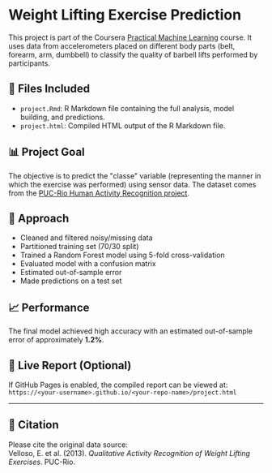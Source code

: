 # Weight Lifting Exercise Prediction

This project is part of the Coursera [Practical Machine Learning](https://www.coursera.org/learn/practical-machine-learning) course. It uses data from accelerometers placed on different body parts (belt, forearm, arm, dumbbell) to classify the quality of barbell lifts performed by participants.

## 📂 Files Included

- `project.Rmd`: R Markdown file containing the full analysis, model building, and predictions.
- `project.html`: Compiled HTML output of the R Markdown file.

## 📊 Project Goal

The objective is to predict the "classe" variable (representing the manner in which the exercise was performed) using sensor data. The dataset comes from the [PUC-Rio Human Activity Recognition project](http://groupware.les.inf.puc-rio.br/har).

## 🧠 Approach

- Cleaned and filtered noisy/missing data
- Partitioned training set (70/30 split)
- Trained a Random Forest model using 5-fold cross-validation
- Evaluated model with a confusion matrix
- Estimated out-of-sample error
- Made predictions on a test set

## 📈 Performance

The final model achieved high accuracy with an estimated out-of-sample error of approximately **1.2%**.

## 🔗 Live Report (Optional)

If GitHub Pages is enabled, the compiled report can be viewed at:  
`https://<your-username>.github.io/<your-repo-name>/project.html`

---

## 📜 Citation

Please cite the original data source:  
Velloso, E. et al. (2013). *Qualitative Activity Recognition of Weight Lifting Exercises*. PUC-Rio.

